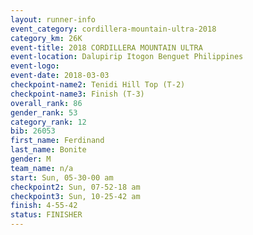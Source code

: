 ```yaml
---
layout: runner-info 
event_category: cordillera-mountain-ultra-2018 
category_km: 26K 
event-title: 2018 CORDILLERA MOUNTAIN ULTRA 
event-location: Dalupirip Itogon Benguet Philippines 
event-logo: 
event-date: 2018-03-03 
checkpoint-name2: Tenidi Hill Top (T-2) 
checkpoint-name3: Finish (T-3) 
overall_rank: 86
gender_rank: 53
category_rank: 12
bib: 26053
first_name: Ferdinand
last_name: Bonite
gender: M
team_name: n/a
start: Sun, 05-30-00 am
checkpoint2: Sun, 07-52-18 am
checkpoint3: Sun, 10-25-42 am
finish: 4-55-42
status: FINISHER
---
```

